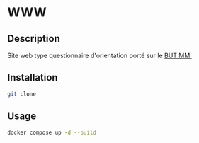 # WWW

## Description

Site web type questionnaire d'orientation porté sur le [BUT MMI](https://formations.univ-tln.fr/fr/offre-de-formation/but-BUT/but-metiers-du-multimedia-et-de-l-internet-LNVU53U1.html)

## Installation

```bash
git clone
```

## Usage

```bash
docker compose up -d --build
```
